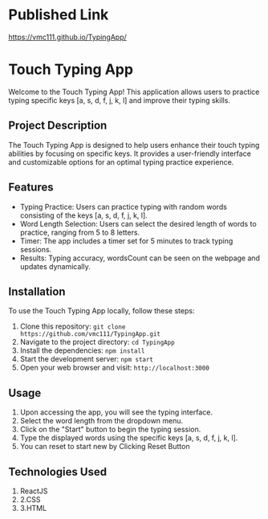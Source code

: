 # Published Link

https://vmc111.github.io/TypingApp/

# Touch Typing App

Welcome to the Touch Typing App! This application allows users to practice typing specific keys [a, s, d, f, j, k, l] and improve their typing skills.


## Project Description

The Touch Typing App is designed to help users enhance their touch typing abilities by focusing on specific keys. It provides a user-friendly interface and customizable options for an optimal typing practice experience.

## Features

- Typing Practice: Users can practice typing with random words consisting of the keys [a, s, d, f, j, k, l].
- Word Length Selection: Users can select the desired length of words to practice, ranging from 5 to 8 letters.
- Timer: The app includes a timer set for 5 minutes to track typing sessions.
- Results: Typing accuracy, wordsCount can be seen on the webpage and updates dynamically.

## Installation

To use the Touch Typing App locally, follow these steps:

1. Clone this repository: `git clone https://github.com/vmc111/TypingApp.git`
2. Navigate to the project directory: `cd TypingApp`
3. Install the dependencies: `npm install`
4. Start the development server: `npm start`
5. Open your web browser and visit: `http://localhost:3000`

## Usage

1. Upon accessing the app, you will see the typing interface.
2. Select the word length from the dropdown menu.
3. Click on the "Start" button to begin the typing session.
4. Type the displayed words using the specific keys [a, s, d, f, j, k, l].
5. You can reset to start new by Clicking Reset Button

## Technologies Used

1. ReactJS
2. 2.CSS
3. 3.HTML
